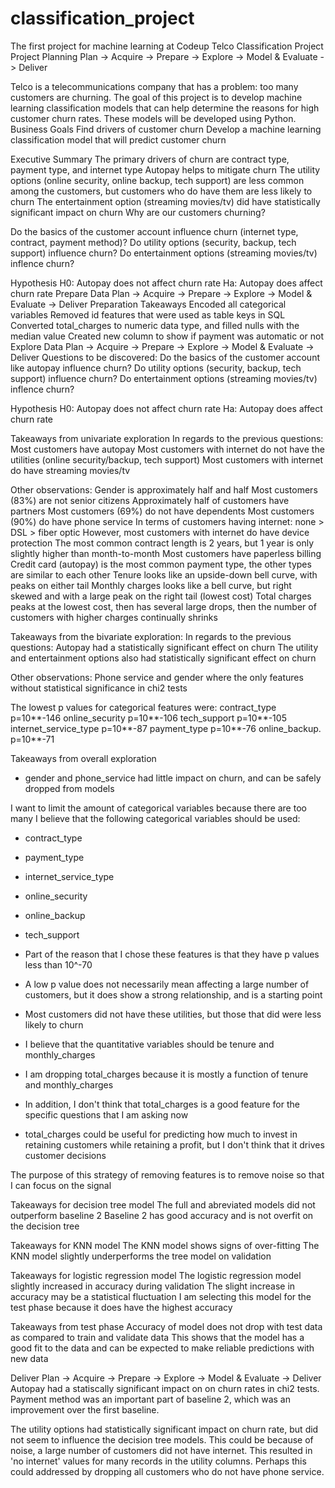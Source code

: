 # classification_project
The first project for machine learning at Codeup
Telco Classification Project
Project Planning
Plan -> Acquire -> Prepare -> Explore -> Model & Evaluate -> Deliver 

Telco is a telecommunications company that has a problem: too many customers are churning. The goal of this project is to develop machine learning classification models that can help determine the reasons for high customer churn rates. These models will be developed using Python.
Business Goals 
Find drivers of customer churn 
Develop a machine learning classification model that will predict customer churn

Executive Summary
The primary drivers of churn are contract type, payment type, and internet type 
Autopay helps to mitigate churn 
The utility options (online security, online backup, tech support) are less common among the customers, but customers who do have them are less likely to churn 
The entertainment option (streaming movies/tv) did have statistically significant impact on churn
Why are our customers churning? 

Do the basics of the customer account influence churn (internet type, contract, payment method)? 
Do utility options (security, backup, tech support) influence churn? 
Do entertainment options (streaming movies/tv) inflence churn? 

Hypothesis 
H0: Autopay does not affect churn rate 
Ha: Autopay does affect churn rate
Prepare Data 
Plan -> Acquire -> Prepare -> Explore -> Model & Evaluate -> Deliver
Preparation Takeaways 
Encoded all categorical variables 
Removed id features that were used as table keys in SQL 
Converted total_charges to numeric data type, and filled nulls with the median value 
Created new column to show if payment was automatic or not
Explore Data 
Plan -> Acquire -> Prepare -> Explore -> Model & Evaluate -> Deliver 
Questions to be discovered: 
Do the basics of the customer account like autopay influence churn? 
Do utility options (security, backup, tech support) influence churn? 
Do entertainment options (streaming movies/tv) inflence churn? 

Hypothesis 
H0: Autopay does not affect churn rate 
Ha: Autopay does affect churn rate

Takeaways from univariate exploration 
In regards to the previous questions: 
Most customers have autopay 
Most customers with internet do not have the utilities (online security/backup, tech support) 
Most customers with internet do have streaming movies/tv 

Other observations: 
Gender is approximately half and half 
Most customers (83%) are not senior citizens 
Approximately half of customers have partners 
Most customers (69%) do not have dependents 
Most customers (90%) do have phone service 
In terms of customers having internet: none > DSL > fiber optic
However, most customers with internet do have device protection 
The most common contract length is 2 years, but 1 year is only slightly higher than month-to-month 
Most customers have paperless billing 
Credit card (autopay) is the most common payment type, the other types are similar to each other 
Tenure looks like an upside-down bell curve, with peaks on either tail 
Monthly charges looks like a bell curve, but right skewed and with a large peak on the right tail (lowest cost)
Total charges peaks at the lowest cost, then has several large drops, then the number of customers with higher charges continually shrinks

Takeaways from the bivariate exploration: 
In regards to the previous questions: 
Autopay had a statistically significant effect on churn 
The utility and entertainment options also had statistically significant effect on churn 

Other observations: 
Phone service and gender where the only features without statistical significance in chi2 tests 


The lowest p values for categorical features were: 
contract_type p=10**-146 
online_security p=10**-106 
tech_support p=10**-105 
internet_service_type p=10**-87 
payment_type p=10**-76 
online_backup. p=10**-71

Takeaways from overall exploration 

- gender and phone_service had little impact on churn, and can be safely dropped from models 

I want to limit the amount of categorical variables because there are too many 
I believe that the following categorical variables should be used: 
- contract_type 
- payment_type 
- internet_service_type 
- online_security 
- online_backup 
- tech_support 

- Part of the reason that I chose these features is that they have p values less than 10^-70 
- A low p value does not necessarily mean affecting a large number of customers, but it does show a strong relationship, and is a starting point 
- Most customers did not have these utilities, but those that did were less likely to churn 

- I believe that the quantitative variables should be tenure and monthly_charges 
- I am dropping total_charges because it is mostly a function of tenure and monthly_charges 
- In addition, I don't think that total_charges is a good feature for the specific questions that I am asking now 
- total_charges could be useful for predicting how much to invest in retaining customers while retaining a profit, but I don't think that it drives customer decisions 

The purpose of this strategy of removing features is to remove noise so that I can focus on the signal

Takeaways for decision tree model 
The full and abreviated models did not outperform baseline 2
Baseline 2 has good accuracy and is not overfit on the decision tree

Takeaways for KNN model 
The KNN model shows signs of over-fitting 
The KNN model slightly underperforms the tree model on validation

Takeaways for logistic regression model 
The logistic regression model slightly increased in accuracy during validation 
The slight increase in accuracy may be a statistical fluctuation 
I am selecting this model for the test phase because it does have the highest accuracy

Takeaways from test phase 
Accuracy of model does not drop with test data as compared to train and validate data 
This shows that the model has a good fit to the data and can be expected to make reliable predictions with new data

Deliver 
Plan -> Acquire -> Prepare -> Explore -> Model & Evaluate -> Deliver 
Autopay had a statiscally significant impact on on churn rates in chi2 tests. 
Payment method was an important part of baseline 2, which was an improvement over the first baseline. 

The utility options had statistically significant impact on churn rate, but did not seem to influence the decision tree models. 
This could be because of noise, a large number of customers did not have internet. This resulted in 'no internet' values for many records in the utility columns. 
Perhaps this could addressed by dropping all customers who do not have phone service.



